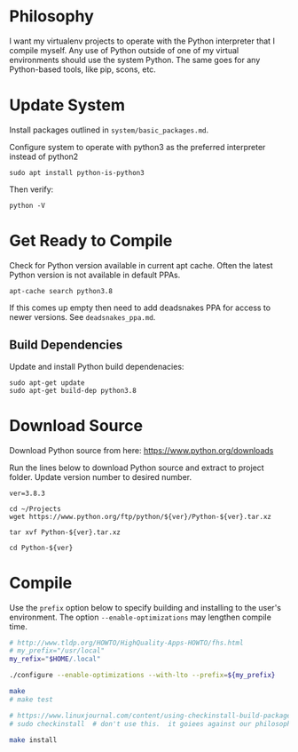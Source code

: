 
# Philosophy

I want my virtualenv projects to operate with the Python interpreter that I compile myself.  Any
use of Python outside of one of my virtual environments should use the system Python.  The same
goes for any Python-based tools, like pip, scons, etc.

# Update System

Install packages outlined in `system/basic_packages.md`.

Configure system to operate with python3 as the preferred interpreter instead of python2

    sudo apt install python-is-python3

Then verify:

    python -V


# Get Ready to Compile

Check for Python version available in current apt cache. Often the latest Python version is not
available in default PPAs.

    apt-cache search python3.8

If this comes up empty then need to add deadsnakes PPA for access to newer versions.  See `deadsnakes_ppa.md`.


## Build Dependencies

Update and install Python build dependenacies:

    sudo apt-get update
    sudo apt-get build-dep python3.8


# Download Source

Download Python source from here: https://www.python.org/downloads

Run the lines below to download Python source and extract to project folder.  Update version
number to desired number.

    ver=3.8.3

    cd ~/Projects
    wget https://www.python.org/ftp/python/${ver}/Python-${ver}.tar.xz

    tar xvf Python-${ver}.tar.xz

    cd Python-${ver}


# Compile

Use the `prefix` option below to specify building and installing to the user's environment.
The option `--enable-optimizations` may lengthen compile time.

```bash
# http://www.tldp.org/HOWTO/HighQuality-Apps-HOWTO/fhs.html
# my_prefix="/usr/local"
my_refix="$HOME/.local"

./configure --enable-optimizations --with-lto --prefix=${my_prefix}

make
# make test

# https://www.linuxjournal.com/content/using-checkinstall-build-packages-source
# sudo checkinstall  # don't use this.  it goiees against our philosophy.

make install

```
